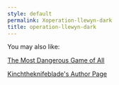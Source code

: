 ```yaml
---
style: default
permalink: Xoperation-llewyn-dark
title: operation-llewyn-dark
---
```

You may also like:

[The Most Dangerous Game of All](http://scp-wiki.net/the-most-dangerous-game-of-all)

[Kinchtheknifeblade's Author Page](http://scp-wiki.net/kinchtheknifeblade-s-author-page)
